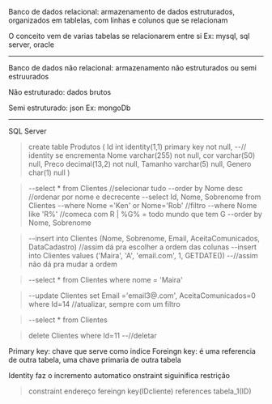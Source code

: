 Banco de dados relacional: armazenamento de dados estruturados, organizados em tablelas, com linhas e colunos que se relacionam

O conceito vem de varias tabelas se relacionarem entre si
Ex: mysql, sql server, oracle

-------------------------------------------------------------------

Banco de dados não relacional: armazenamento não estruturados ou semi estruurados

Não estruturado: dados brutos

Semi estruturado: json
Ex: mongoDb

---------------------------------------------------------------
SQL Server

>create table Produtos (
	Id int identity(1,1) primary key not null, --// identity se encrementa
	Nome varchar(255) not null,
	cor varchar(50) null,
	Preco decimal(13,2) not null,
	Tamanho varchar(5) null,
	Genero char(1) null
)

>--select * from Clientes //selecionar tudo
--order by Nome desc //ordenar por nome e decrecente
--select Id, Nome, Sobrenome from Clientes
--where Nome ='Ken' or Nome='Rob' //filtro
--where Nome like 'R%' //comeca com R | %G% = todo mundo que tem G
--order by Nome, Sobrenome


>--insert into Clientes (Nome, Sobrenome, Email, AceitaComunicados, DataCadastro) //assim dá pra escolher a ordem das colunas
>--insert into Clientes values ('Maira', 'A', 'email.com', 1, GETDATE()) --//assim não dá pra mudar a ordem

>--select * from Clientes where nome = 'Maira'

>--update Clientes set Email ='email3@.com', AceitaComunicados=0 where Id=14 //atualizar, sempre com um filtro

>--select * from Clientes

>delete Clientes where Id=11 --//deletar

Primary key: chave que serve como indice
Foreingn key: é uma referencia de outra tabela, uma chave primaria de outra tabela

Identity faz o incremento automatico
onstraint siguinifica restrição

>constraint endereço fereingn key(IDcliente)
>references tabela_1(ID)
